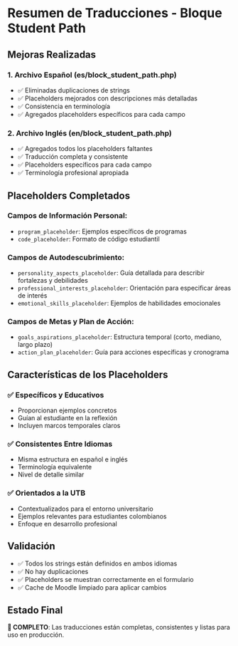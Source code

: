 # Resumen de Traducciones - Bloque Student Path

## Mejoras Realizadas

### 1. **Archivo Español (es/block_student_path.php)**
- ✅ Eliminadas duplicaciones de strings
- ✅ Placeholders mejorados con descripciones más detalladas
- ✅ Consistencia en terminología
- ✅ Agregados placeholders específicos para cada campo

### 2. **Archivo Inglés (en/block_student_path.php)**
- ✅ Agregados todos los placeholders faltantes
- ✅ Traducción completa y consistente
- ✅ Placeholders específicos para cada campo
- ✅ Terminología profesional apropiada

## Placeholders Completados

### Campos de Información Personal:
- `program_placeholder`: Ejemplos específicos de programas
- `code_placeholder`: Formato de código estudiantil

### Campos de Autodescubrimiento:
- `personality_aspects_placeholder`: Guía detallada para describir fortalezas y debilidades
- `professional_interests_placeholder`: Orientación para especificar áreas de interés
- `emotional_skills_placeholder`: Ejemplos de habilidades emocionales

### Campos de Metas y Plan de Acción:
- `goals_aspirations_placeholder`: Estructura temporal (corto, mediano, largo plazo)
- `action_plan_placeholder`: Guía para acciones específicas y cronograma

## Características de los Placeholders

### ✅ **Específicos y Educativos**
- Proporcionan ejemplos concretos
- Guían al estudiante en la reflexión
- Incluyen marcos temporales claros

### ✅ **Consistentes Entre Idiomas**
- Misma estructura en español e inglés
- Terminología equivalente
- Nivel de detalle similar

### ✅ **Orientados a la UTB**
- Contextualizados para el entorno universitario
- Ejemplos relevantes para estudiantes colombianos
- Enfoque en desarrollo profesional

## Validación

- ✅ Todos los strings están definidos en ambos idiomas
- ✅ No hay duplicaciones
- ✅ Placeholders se muestran correctamente en el formulario
- ✅ Cache de Moodle limpiado para aplicar cambios

## Estado Final

**🎯 COMPLETO**: Las traducciones están completas, consistentes y listas para uso en producción.
